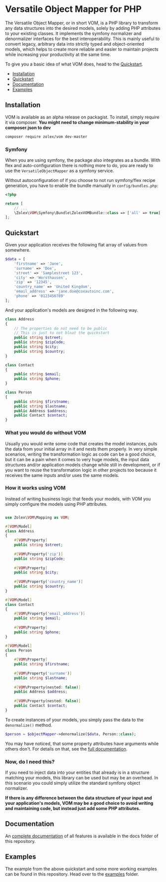 # Versatile Object Mapper for PHP

The Versatile Object Mapper, or in short VOM, is a PHP library to transform any data structures into the desired models, solely by adding PHP attributes to your existing classes.
It implements the symfony normalizer and denormalizer interfaces for the best interoperability.
This is mainly useful to convert legacy, arbitrary data into strictly typed and object-oriented models, which helps to create more reliable and easier to maintain projects while increasing your productivity at the same time.

To give you a basic idea of what VOM does, head to the [Quickstart](#quickstart).

- [Installation](#installation)
- [Quickstart](#quickstart)
- [Documentation](./docs/README.md)
- [Examples](./examples)


## Installation

VOM is available as an alpha release on packagist. To install, simply require it via composer. **You might need to change minimum-stability in your composer.json to dev** 

```bash
composer require zolex/vom dev-master
```

### Symfony

When you are using symfony, the package also integrates as a bundle. With flex and auto-configuration there is nothing more to do, you are ready to use the `VersatileObjectMapper` as a symfony service.

Without autoconfiguration of if you choose to not run symfony/flex recipe generation, you have to enable the bundle manually in `config/bundles.php`:

```php
<?php

return [
    // ...
    \Zolex\VOM\Symfony\Bundle\ZolexVOMBundle::class => ['all' => true],
];
```

## Quickstart

Given your application receives the following flat array of values from somewhere.

```php
$data = [
    'firstname' => 'Jane',
    'surname' => 'Doe',
    'street' => 'Samplestreet 123',
    'city' => 'Worsthausen',
    'zip' => '12345',
    'country_name' => 'United Kingdom',
    'email_address' => 'jane.doe@coxautoinc.com',
    'phone' => '0123456789'
];
```

And your application's models are designed in the following way.

```php
class Address
{
    // The properties do not need to be public
    // This is just to not bloat the quickstart
    public string $street;
    public string $zipCode;
    public string $city;
    public string $country; 
}

class Contact
{
    public string $email;
    public string $phone;
}

class Person
{
    public string $firstname;
    public string $lastname;
    public Address $address;
    public Contact $contact;
}
```

### What you would do without VOM

Usually you would write some code that creates the model instances, puts the data from your initial array in it and nests them properly.
In very simple scenarios, writing the transformation logic as code can be a good choice, but it can be a pain when it comes to very huge models, the input data structures
and/or application models change while still in development, or if you want to reuse the transformation logic in other projects too because it receives the same inputs and/or uses the same models.


### How it works using VOM

Instead of writing business logic that feeds your models, with VOM you simply configure the models using PHP attributes.

```php

use Zolex\VOM\Mapping as VOM;

#[VOM\Model]
class Address
{
    #[VOM\Property]
    public string $street;
    
    #[VOM\Property('zip')]
    public string $zipCode;
    
    #[VOM\Property]
    public string $city;
    
    #[VOM\Property('country_name')]
    public string $country; 
}

#[VOM\Model]
class Contact
{
    #[VOM\Property('email_address')]
    public string $email;
    
    #[VOM\Property]
    public string $phone;
}

#[VOM\Model]
class Person
{
    #[VOM\Property]
    public string $firstname;
    
    #[VOM\Property('surname')]
    public string $lastname;
    
    #[VOM\Property(nested: false)]
    public Address $address;
    
    #[VOM\Property(nested: false)]
    public Contact $contact;
}
```

To create instances of your models, you simply pass the data to the `denormalize()` method.

```php
$person = $objectMapper->denormalize($data, Person::class);
``` 

You may have noticed, that some property attributes have arguments while others don't. For details on that, see the [full documentation](./docs/README.md).

### Now, do I need this?

If you need to inject data into your entities that already is in a structure matching your models, this library can be used but may be an overhead. In this scenario you could simply utilize the standard symfony object normalizer.

**If there is any difference between the data structure of your input and your application's models, VOM may be a good choice to avoid writing and maintaining code, but instead just add some PHP attributes.**


## Documentation

An [complete documentation](./docs) of all features is available in the docs folder of this repository.

## Examples

The example from the above quickstart and some more working examples can be found in this repository. Head over to the [examples](./examples) folder.

